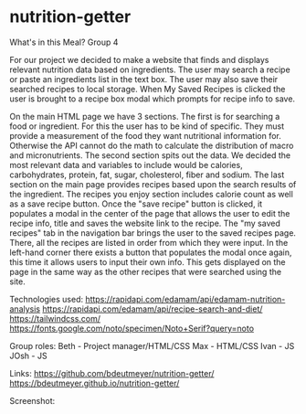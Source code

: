 # nutrition-getter 

What's in this Meal? Group 4

For our project we decided to make a website that finds and displays relevant nutrition data based on ingredients.
The user may search a recipe or paste an ingredients list in the text box. The user may also save their searched recipes to local storage. When My Saved Recipes is clicked the user is brought to a recipe box modal which prompts for recipe info to save. 

On the main HTML page we have 3 sections. The first is for searching a food or ingredient. For this the user has to be kind of specific. They must provide a measurement of the food they want nutritional information for. Otherwise the API cannot do the math to calculate the distribution of macro and micronutrients. The second section spits out the data. We decided the most relevant data and variables to include would be calories, carbohydrates, protein, fat, sugar, cholesterol, fiber and sodium. The last section on the main page provides recipes based upon the search results of the ingredient. The recipes you enjoy section includes calorie count as well as a save recipe button. Once the "save recipe" button is clicked, it populates a modal in the center of the page that allows the user to edit the recipe info, title and saves the website link to the recipe. The "my saved recipes" tab in the navigation bar brings the user to the saved recipes page. There, all the recipes are listed in order from which they were input. In the left-hand corner there exists a button that populates the modal once again, this time it allows users to input their own info. This gets displayed on the page in the same way as the other recipes that were searched using the site. 

Technologies used: 
https://rapidapi.com/edamam/api/edamam-nutrition-analysis
https://rapidapi.com/edamam/api/recipe-search-and-diet/
https://tailwindcss.com/
https://fonts.google.com/noto/specimen/Noto+Serif?query=noto

Group roles: 
Beth - Project manager/HTML/CSS
Max - HTML/CSS
Ivan - JS
JOsh - JS

Links:
https://github.com/bdeutmeyer/nutrition-getter/
https://bdeutmeyer.github.io/nutrition-getter/

Screenshot:
